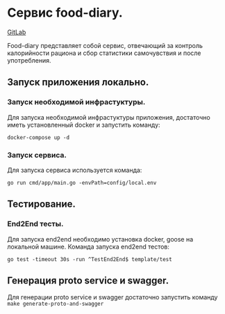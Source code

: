 # Сервис food-diary.
[GitLab]()

Food-diary представляет собой сервис, отвечающий за контроль калорийности рациона и сбор статистики самочувствия и после употребления.



## Запуск приложения локально.
### Запуск необходимой инфрастуктуры.
Для запуска необходимой инфрастуктуры приложения, достаточно иметь установленный docker и запустить команду:

`docker-compose up -d`

### Запуск сервиса.
Для запуска сервиса используется команда:

`go run cmd/app/main.go -envPath=config/local.env`

## Тестирование.

### End2End тесты.
Для запуска end2end необходимо установка docker, goose на локальной машине.
Команда запуска end2end тестов:

`go test -timeout 30s -run ^TestEnd2End$ template/test`

## Генерация proto service и swagger.
Для генерации proto service и swagger достаточно запустить команду `make generate-proto-and-swagger` 